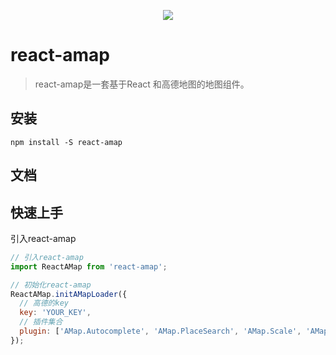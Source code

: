 <p align="center">
  <img src="https://cdn.rawgit.com/scholar-ink/react-amap/46f028fa/src/assets/react.jpg">
</p>

# react-amap

> react-amap是一套基于React 和高德地图的地图组件。

## 安装
```
npm install -S react-amap
```

## 文档


## 快速上手

引入react-amap

```javascript
// 引入react-amap
import ReactAMap from 'react-amap';

// 初始化react-amap
ReactAMap.initAMapLoader({
  // 高德的key
  key: 'YOUR_KEY',
  // 插件集合
  plugin: ['AMap.Autocomplete', 'AMap.PlaceSearch', 'AMap.Scale', 'AMap.OverView', 'AMap.ToolBar', 'AMap.MapType', 'AMap.PolyEditor', 'AMap.CircleEditor']
});

